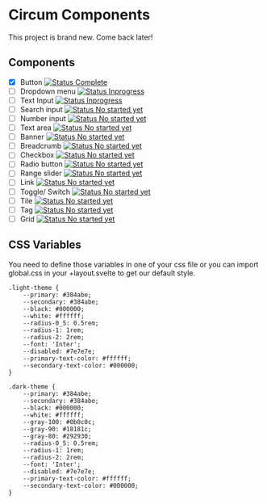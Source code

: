 # Circum Components

This project is brand new. Come back later!

## Components

- [x] Button [![Status Complete](https://img.shields.io/badge/-Complete-brightgreen)]()
- [ ] Dropdown menu [![Status Inprogress](https://img.shields.io/badge/-Inprogress-yellow)]()
- [ ] Text Input [![Status Inprogress](https://img.shields.io/badge/-Inprogress-yellow)]()
- [ ] Search input [![Status No started yet](https://img.shields.io/badge/-Not%20started%20yet-red)]()
- [ ] Number input [![Status No started yet](https://img.shields.io/badge/-Not%20started%20yet-red)]()
- [ ] Text area [![Status No started yet](https://img.shields.io/badge/-Not%20started%20yet-red)]()
- [ ] Banner [![Status No started yet](https://img.shields.io/badge/-Not%20started%20yet-red)]()
- [ ] Breadcrumb [![Status No started yet](https://img.shields.io/badge/-Not%20started%20yet-red)]()
- [ ] Checkbox [![Status No started yet](https://img.shields.io/badge/-Not%20started%20yet-red)]()
- [ ] Radio button [![Status No started yet](https://img.shields.io/badge/-Not%20started%20yet-red)]()
- [ ] Range slider [![Status No started yet](https://img.shields.io/badge/-Not%20started%20yet-red)]()
- [ ] Link [![Status No started yet](https://img.shields.io/badge/-Not%20started%20yet-red)]()
- [ ] Toggle/ Switch [![Status No started yet](https://img.shields.io/badge/-Not%20started%20yet-red)]()
- [ ] Tile [![Status No started yet](https://img.shields.io/badge/-Not%20started%20yet-red)]()
- [ ] Tag [![Status No started yet](https://img.shields.io/badge/-Not%20started%20yet-red)]()
- [ ] Grid [![Status No started yet](https://img.shields.io/badge/-Not%20started%20yet-red)]()

## CSS Variables
You need to define those variables in one of your css file or you can import global.css in your +layout.svelte to get our default style.
```
.light-theme {
    --primary: #384abe;
    --secondary: #384abe;
    --black: #000000;
    --white: #ffffff;
    --radius-0_5: 0.5rem;
    --radius-1: 1rem;
    --radius-2: 2rem;
    --font: 'Inter';
    --disabled: #7e7e7e;
    --primary-text-color: #ffffff;
    --secondary-text-color: #000000;
}

.dark-theme {
    --primary: #384abe;
    --secondary: #384abe;
    --black: #000000;
    --white: #ffffff;
    --gray-100: #0b0c0c;
    --gray-90: #18181c;
    --gray-80: #292930;
    --radius-0_5: 0.5rem;
    --radius-1: 1rem;
    --radius-2: 2rem;
    --font: 'Inter';
    --disabled: #7e7e7e;
    --primary-text-color: #ffffff;
    --secondary-text-color: #000000;
}
```
